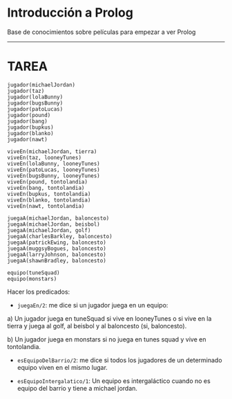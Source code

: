# Introducción a Prolog
Base de conocimientos sobre películas para empezar a ver Prolog

---
# TAREA

```
jugador(michaelJordan)
jugador(taz)
jugador(lolaBunny)
jugador(bugsBunny)
jugador(patoLucas)
jugador(pound)
jugador(bang)
jugador(bupkus)
jugador(blanko)
jugador(nawt)

viveEn(michaelJordan, tierra)
viveEn(taz, looneyTunes)
viveEn(lolaBunny, looneyTunes)
viveEn(patoLucas, looneyTunes)
viveEn(bugsBunny, looneyTunes)
viveEn(pound, tontolandia)
viveEn(bang, tontolandia)
viveEn(bupkus, tontolandia)
viveEn(blanko, tontolandia)
viveEn(nawt, tontolandia)

juegaA(michaelJordan, baloncesto)
juegaA(michaelJordan, beisbol)
juegaA(michaelJordan, golf)
juegaA(charlesBarkley, baloncesto)
juegaA(patrickEwing, baloncesto)
juegaA(muggsyBogues, baloncesto)
juegaA(larryJohnson, baloncesto)
juegaA(shawnBradley, baloncesto)

equipo(tuneSquad)
equipo(monstars)
```

Hacer los predicados:
* `juegaEn/2`: me dice si un jugador juega en un equipo:

a) Un jugador juega en tuneSquad si vive en looneyTunes o si vive en la tierra y juega al golf, al beisbol y al baloncesto (si, baloncesto).

b) Un jugador juega en monstars si no juega en tunes squad y vive en tontolandia.

* `esEquipoDelBarrio/2`: me dice si todos los jugadores de un determinado equipo viven en el mismo lugar.

* `esEquipoIntergalatico/1`: Un equipo es intergaláctico cuando no es equipo del barrio y tiene a michael jordan.
